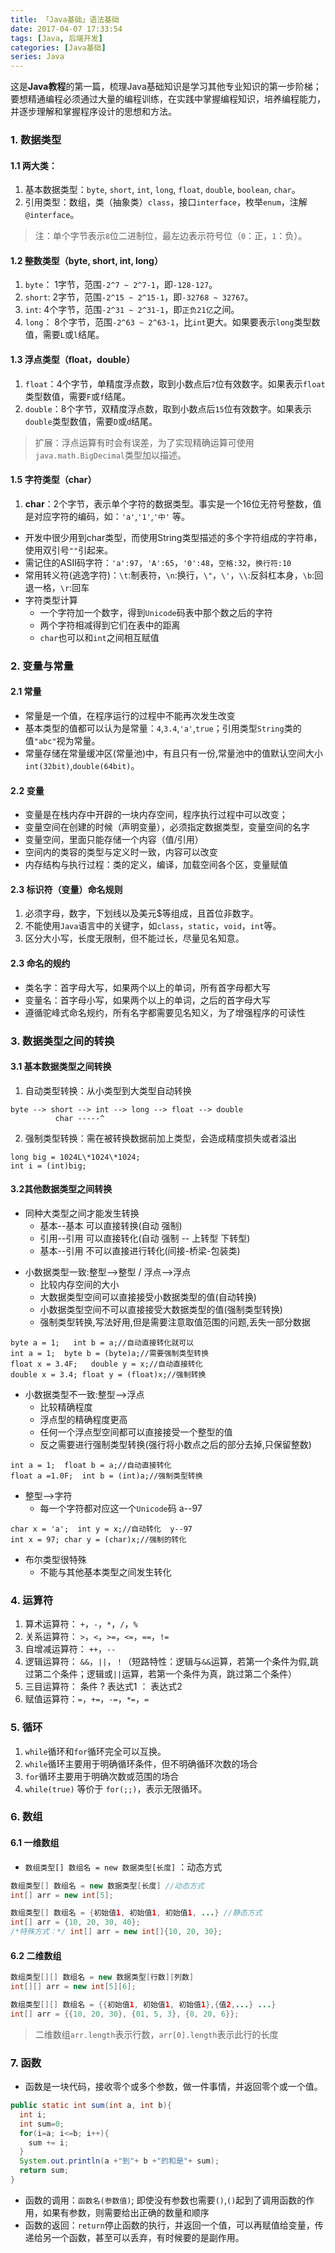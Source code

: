 ```yaml
---
title: 「Java基础」语法基础
date: 2017-04-07 17:33:54
tags: [Java, 后端开发]
categories: [Java基础]
series: Java
---
```


这是**Java教程**的第一篇，梳理Java基础知识是学习其他专业知识的第一步阶梯；要想精通编程必须通过大量的编程训练，在实践中掌握编程知识，培养编程能力，并逐步理解和掌握程序设计的思想和方法。
<!-- more -->

### 1. 数据类型
#### 1.1 两大类：
1. 基本数据类型：`byte`, `short`, `int`, `long`, `float`, `double`, `boolean`, `char`。
2. 引用类型：数组，类（抽象类）`class`，接口`interface`，枚举`enum`，注解`@interface`。

> 注：单个字节表示`8`位二进制位，最左边表示符号位（`0`：正，`1`：负）。

#### 1.2 整数类型（byte, short, int, long）
1. `byte`： 1字节，范围`-2^7 ~ 2^7-1`，即`-128-127`。
2. `short`: 2字节，范围`-2^15 ~ 2^15-1`，即`-32768 ~ 32767`。
3. `int`: 4个字节，范围`-2^31 ~ 2^31-1`，即`正负21亿`之间。
4. `long`： 8个字节，范围`-2^63 ~ 2^63-1`，比`int`更大。如果要表示`long`类型数值，需要`L`或`l`结尾。

#### 1.3 浮点类型（float，double）
1. `float`：4个字节，单精度浮点数，取到小数点后`7`位有效数字。如果表示`float`类型数值，需要`F`或`f`结尾。
2. `double`：8个字节，双精度浮点数，取到小数点后`15`位有效数字。如果表示`double`类型数值，需要`D`或`d`结尾。

> 扩展：浮点运算有时会有误差，为了实现精确运算可使用`java.math.BigDecimal`类型加以描述。

#### 1.5 字符类型（char）
1. **char**：2个字节，表示单个字符的数据类型。事实是一个16位无符号整数，值是对应字符的编码，如：`'a'`,`'1'`,`'中'` 等。
- 开发中很少用到char类型，而使用String类型描述的多个字符组成的字符串，使用双引号`""`引起来。
- 需记住的ASII码字符：`'a':97`，`'A':65`，`'0':48`，`空格:32`，`换行符:10`
- 常用转义符(逃逸字符)：`\t`:制表符，`\n`:换行，`\"`，`\'`，`\\`:反斜杠本身，`\b`:回退一格，`\r`:回车
- 字符类型计算
  * 一个字符加一个数字，得到`Unicode`码表中那个数之后的字符
  * 两个字符相减得到它们在表中的距离
  * `char`也可以和`int`之间相互赋值


### 2. 变量与常量
#### 2.1 常量
- 常量是一个值，在程序运行的过程中不能再次发生改变
- 基本类型的值都可以认为是常量：`4`,`3.4`,`'a'`,`true`；引用类型`String`类的值`"abc"`视为常量。
- 常量存储在常量缓冲区(常量池)中，有且只有一份,常量池中的值默认空间大小`int(32bit)`,`double(64bit)`。

#### 2.2 变量
- 变量是在栈内存中开辟的一块内存空间，程序执行过程中可以改变；
- 变量空间在创建的时候（声明变量），必须指定数据类型，变量空间的名字
- 变量空间，里面只能存储一个内容（值/引用）
- 空间内的类容的类型与定义时一致，内容可以改变
- 内存结构与执行过程：类的定义，编译，加载空间各个区，变量赋值

#### 2.3 标识符（变量）命名规则
1. 必须字母，数字，下划线以及美元$等组成，且首位非数字。
2. 不能使用`Java`语言中的关键字，如`class`，`static`，`void`，`int`等。
3. 区分大小写，长度无限制，但不能过长，尽量见名知意。

#### 2.3 命名的规约
- 类名字：首字母大写，如果两个以上的单词，所有首字母都大写
- 变量名：首字母小写，如果两个以上的单词，之后的首字母大写
- 遵循驼峰式命名规约，所有名字都需要见名知义，为了增强程序的可读性


### 3. 数据类型之间的转换
#### 3.1 基本数据类型之间转换
1. 自动类型转换：从小类型到大类型自动转换

```
byte --> short --> int --> long --> float --> double
          char -----^
```

2. 强制类型转换：需在被转换数据前加上类型，会造成精度损失或者溢出

```
long big = 1024L\*1024\*1024;
int i = (int)big;
```

#### 3.2其他数据类型之间转换
- 同种大类型之间才能发生转换
    * 基本--基本   可以直接转换(自动 强制)
    * 引用--引用   可以直接转化(自动 强制 -- 上转型 下转型)
    * 基本--引用   不可以直接进行转化(间接-桥梁-包装类)

* 小数据类型一致:整型-->整型 / 浮点-->浮点
    + 比较内存空间的大小
    + 大数据类型空间可以直接接受小数据类型的值(自动转换)
    + 小数据类型空间不可以直接接受大数据类型的值(强制类型转换)
    + 强制类型转换,写法好用,但是需要注意取值范围的问题,丢失一部分数据

```
byte a = 1;   int b = a;//自动直接转化就可以
int a = 1;  byte b = (byte)a;//需要强制类型转换
float x = 3.4F;   double y = x;//自动直接转化
double x = 3.4; float y = (float)x;//强制转换
```

* 小数据类型不一致:整型-->浮点
    + 比较精确程度
    + 浮点型的精确程度更高
    + 任何一个浮点型空间都可以直接接受一个整型的值
    + 反之需要进行强制类型转换(强行将小数点之后的部分去掉,只保留整数)

```
int a = 1;  float b = a;//自动直接转化
float a =1.0F;  int b = (int)a;//强制类型转换
```

* 整型-->字符
    + 每一个字符都对应这一个`Unicode`码   a--97

```
char x = 'a';  int y = x;//自动转化  y--97
int x = 97; char y = (char)x;//强制的转化
```

* 布尔类型很特殊
    + 不能与其他基本类型之间发生转化


### 4. 运算符
1. 算术运算符： `+`，`-`，`*`，`/`，`%`
2. 关系运算符： `>`，`<`，`>=`，`<=`，`==`，`!=`
3. 自增减运算符： `++`，`--`
4. 逻辑运算符： `&&`，`||`，`！`（短路特性：逻辑与`&&`运算，若第一个条件为假,跳过第二个条件；逻辑或`||`运算，若第一个条件为真，跳过第二个条件）
5. 三目运算符： 条件 ? 表达式1 ： 表达式2
6. 赋值运算符：`=`，`+=`，`-=`，`*=`，`=` 


### 5. 循环
1. `while`循环和`for`循环完全可以互换。
2. `while`循环主要用于明确循环条件，但不明确循环次数的场合
3. `for`循环主要用于明确次数或范围的场合
4. `while(true)` 等价于 `for(;;)`，表示无限循环。


### 6. 数组
#### 6.1 一维数组
- `数组类型[] 数组名 = new 数据类型[长度]` ：动态方式

``` java
数组类型[] 数组名 = new 数据类型[长度] //动态方式
int[] arr = new int[5];
```

``` java
数组类型[] 数组名 = {初始值1, 初始值1, 初始值1, ...} //静态方式
int[] arr = {10, 20, 30, 40};
/*特殊方式：*/ int[] arr = new int[]{10, 20, 30};
```

#### 6.2 二维数组

``` java
数组类型[][] 数组名 = new 数据类型[行数][列数]
int[][] arr = new int[5][6];
```

``` java
数组类型[][] 数组名 = {{初始值1, 初始值1, 初始值1},{值2,...} ...}
int[] arr = {{10, 20, 30}, {01, 5, 3}, {8, 20, 6}};
```

> 二维数组`arr.length`表示行数，`arr[0].length`表示此行的长度


### 7. 函数
- 函数是一块代码，接收零个或多个参数，做一件事情，并返回零个或一个值。

``` java
public static int sum(int a, int b){
  int i;
  int sum=0;
  for(i=a; i<=b; i++){
    sum += i;
  }
  System.out.println(a +"到"+ b +"的和是"+ sum);
  return sum;
}
```

- 函数的调用：`函数名(参数值)`; 即使没有参数也需要`()`,`()`起到了调用函数的作用，如果有参数，则需要给出正确的数量和顺序
- 函数的返回：`return`停止函数的执行，并返回一个值，可以再赋值给变量，传递给另一个函数，甚至可以丢弃，有时候要的是副作用。

